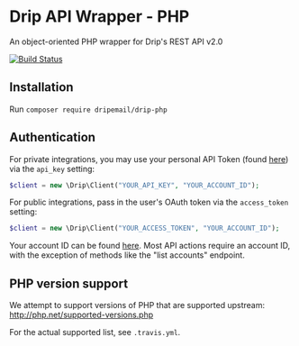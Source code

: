 # Drip API Wrapper - PHP

An object-oriented PHP wrapper for Drip's REST API v2.0

[![Build Status](https://travis-ci.org/DripEmail/drip-php.svg?branch=master)](https://travis-ci.org/DripEmail/drip-php)

## Installation

Run `composer require dripemail/drip-php`

## Authentication

For private integrations, you may use your personal API Token (found
[here](https://www.getdrip.com/user/edit)) via the `api_key` setting:

```php
$client = new \Drip\Client("YOUR_API_KEY", "YOUR_ACCOUNT_ID");
```

For public integrations, pass in the user's OAuth token via the `access_token`
setting:

```php
$client = new \Drip\Client("YOUR_ACCESS_TOKEN", "YOUR_ACCOUNT_ID");
```

Your account ID can be found [here](https://www.getdrip.com/settings).
Most API actions require an account ID, with the exception of methods like
the "list accounts" endpoint.


## PHP version support

We attempt to support versions of PHP that are supported upstream: http://php.net/supported-versions.php

For the actual supported list, see `.travis.yml`.
